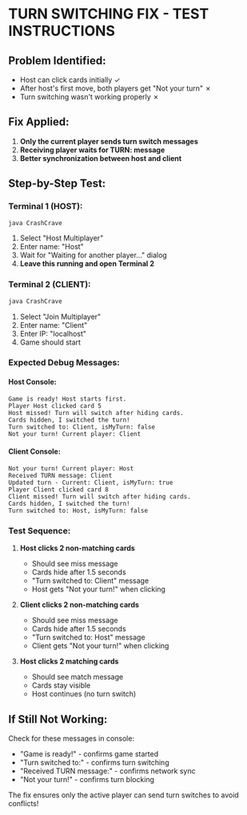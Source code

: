 # TURN SWITCHING FIX - TEST INSTRUCTIONS

## Problem Identified:
- Host can click cards initially ✓
- After host's first move, both players get "Not your turn" ✗
- Turn switching wasn't working properly ✗

## Fix Applied:
1. **Only the current player sends turn switch messages**
2. **Receiving player waits for TURN: message**
3. **Better synchronization between host and client**

## Step-by-Step Test:

### Terminal 1 (HOST):
```powershell
java CrashCrave
```
1. Select "Host Multiplayer"
2. Enter name: "Host"
3. Wait for "Waiting for another player..." dialog
4. **Leave this running and open Terminal 2**

### Terminal 2 (CLIENT):
```powershell
java CrashCrave
```
1. Select "Join Multiplayer"
2. Enter name: "Client" 
3. Enter IP: "localhost"
4. Game should start

### Expected Debug Messages:

#### Host Console:
```
Game is ready! Host starts first.
Player Host clicked card 5
Host missed! Turn will switch after hiding cards.
Cards hidden, I switched the turn!
Turn switched to: Client, isMyTurn: false
Not your turn! Current player: Client
```

#### Client Console:
```
Not your turn! Current player: Host
Received TURN message: Client
Updated turn - Current: Client, isMyTurn: true
Player Client clicked card 8
Client missed! Turn will switch after hiding cards.
Cards hidden, I switched the turn!
Turn switched to: Host, isMyTurn: false
```

### Test Sequence:
1. **Host clicks 2 non-matching cards**
   - Should see miss message
   - Cards hide after 1.5 seconds
   - "Turn switched to: Client" message
   - Host gets "Not your turn!" when clicking

2. **Client clicks 2 non-matching cards**
   - Should see miss message
   - Cards hide after 1.5 seconds  
   - "Turn switched to: Host" message
   - Client gets "Not your turn!" when clicking

3. **Host clicks 2 matching cards**
   - Should see match message
   - Cards stay visible
   - Host continues (no turn switch)

## If Still Not Working:

Check for these messages in console:
- "Game is ready!" - confirms game started
- "Turn switched to:" - confirms turn switching
- "Received TURN message:" - confirms network sync
- "Not your turn!" - confirms turn blocking

The fix ensures only the active player can send turn switches to avoid conflicts!
